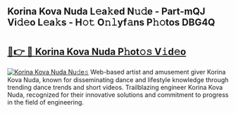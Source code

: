 ## Korina Kova Nuda L𝚎a𝚔ed N𝚞𝚍e - Part-mQJ Vi𝚍𝚎o L𝚎a𝚔s - H𝚘𝚝 O𝚗𝚕yf𝚊ns P𝚑𝚘tos DBG4Q

# <h2><a href="http://kfa9uh1.oniu.top/?m=Korina+Kova+Nuda">🔗👉 🔴 Korina Kova Nuda P𝚑ot𝚘𝚜 V𝚒d𝚎o</a></h2>

[![Korina Kova Nuda Nu𝚍e𝚜](https://i.imgur.com/0qMVB7G.gif)](http://kfa9uh1.oniu.top/?m=Korina+Kova+Nuda)
Web-based artist and amusement giver Korina Kova Nuda, known for disseminating dance and lifestyle knowledge through trending dance trends and short videos. Trailblazing engineer Korina Kova Nuda, recognized for their innovative solutions and commitment to progress in the field of engineering.  
